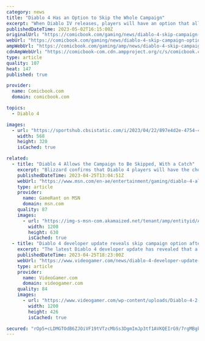 ```yaml
---
category: news
title: "Diablo 4 Has an Option to Skip the Whole Campaign"
excerpt: "When Diablo IV releases, players will have an option that allows them to skip over the entire campaign. A button for the feature could be seen in a new video released by Blizzard, and was first ..."
publishedDateTime: 2023-05-02T16:15:00Z
originalUrl: "https://comicbook.com/gaming/news/diablo-4-skip-campaign-option-blizzard-confirms/"
webUrl: "https://comicbook.com/gaming/news/diablo-4-skip-campaign-option-blizzard-confirms/"
ampWebUrl: "https://comicbook.com/gaming/amp/news/diablo-4-skip-campaign-option-blizzard-confirms/"
cdnAmpWebUrl: "https://comicbook-com.cdn.ampproject.org/c/s/comicbook.com/gaming/amp/news/diablo-4-skip-campaign-option-blizzard-confirms/"
type: article
quality: 107
heat: 147
published: true

provider:
  name: Comicbook.com
  domain: comicbook.com

topics:
  - Diablo 4

images:
  - url: "https://sportshub.cbsistatic.com/i/2023/04/22/897e4d2e-4754-4b5c-9696-4021029c4d85/new-games-out-this-month.png?width=568&height=320"
    width: 568
    height: 320
    isCached: true

related:
  - title: "Diablo 4 Allows the Campaign to Be Skipped, With a Catch"
    excerpt: "Blizzard confirms that Diablo 4 players will have the choice to skip the ARPG's campaign if they want to, but there's a catch."
    publishedDateTime: 2023-04-25T13:04:51Z
    webUrl: "https://www.msn.com/en-ae/entertainment/gaming/diablo-4-allows-the-campaign-to-be-skipped-with-a-catch/ar-AA1al0qk"
    type: article
    provider:
      name: GameRant on MSN
      domain: msn.com
    quality: 87
    images:
      - url: "https://img-s-msn-com.akamaized.net/tenant/amp/entityid/AA1akVap.img?h=630&w=1200&m=6&q=60&o=t&l=f&f=jpg"
        width: 1200
        height: 630
        isCached: true
  - title: "Diablo 4 developer update reveals skip campaign option after beating it once"
    excerpt: "The latest Diablo 4 developer update has revealed that a campaign skip option will be available after you've beaten the game once."
    publishedDateTime: 2023-04-25T18:23:00Z
    webUrl: "https://www.videogamer.com/news/diablo-4-developer-update-reveals-campaign-skip-option/"
    type: article
    provider:
      name: VideoGamer.com
      domain: videogamer.com
    quality: 84
    images:
      - url: "https://www.videogamer.com/wp-content/uploads/Diablo-4-2-2.jpg"
        width: 1200
        height: 426
        isCached: true

secured: "rOp5+cLDMGTOdB6ZJOiVF19tVTzcMbSs3DgmImJp3tf1AVKQEIrG9/7rgMBgkooHciz/eh9JNIMZpcKqybmt55o4SR0Ju8hMaT32P+JI1zOdzFC6h2ryXo+H5TzCeiY9SpJFP0FpxaSf3th6rv+YhmAPS42dILsE03jqJPqYKteX1ktqjiEck62FIcQYsNPnqaJ6BTFsbWAeL2kBYu+Ox6wIcspy5m7ET28G1X6XcgZoFRl8rhEhr4N2qs7EQD1/vz1MLHqDqBDMMNhKZq57uwEgQihNh9JsAo6bxaYa2x6G9pBGEldA15PoyXSfJF06Fijn44s2VXJehNvvCOnXSxzTjKcHOW9Cxfawq2oGHYk=;So0kcCuNDfCpvAeqS8ThQw=="
---
```


